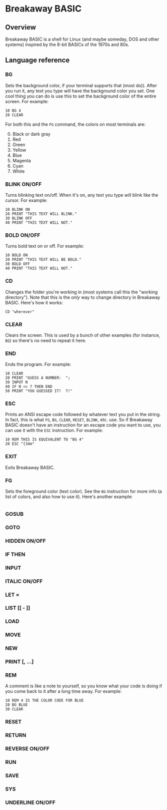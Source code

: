 # Breakaway BASIC

## Overview

Breakaway BASIC is a shell for Linux (and maybe someday, DOS and other systems) inspired by the 8-bit BASICs of the 1970s and 80s.

## Language reference

### BG <expression>

Sets the background color, if your terminal supports that (most do)).  After you run it, any text you type will have the background color you set.  One cool thing you can do is use this to set the background color of the entire screen.  For example:

```
10 BG 4
20 CLEAR
```

For both this and the `FG` command, the colors on most terminals are:

0. Black or dark gray
1. Red
2. Green
3. Yellow
4. Blue
5. Magenta
6. Cyan
7. White

### BLINK ON/OFF

Turns blinking text on/off.  When it's on, any text you type will blink like the cursor.  For example:

```
10 BLINK ON
20 PRINT "THIS TEXT WILL BLINK."
30 BLINK OFF
40 PRINT "THIS TEXT WILL NOT."
```

### BOLD ON/OFF

Turns bold text on or off.  For example:

```
10 BOLD ON
20 PRINT "THIS TEXT WILL BE BOLD."
30 BOLD OFF
40 PRINT "THIS TEXT WILL NOT."
```

### CD <string>

Changes the folder you're working in (most systems call this the "working directory").  Note that this is the _only_ way to change directory in Breakaway BASIC.  Here's how it works:

`CD "wherever"`

### CLEAR

Clears the screen.  This is used by a bunch of other examples (for instance, `BG`) so there's no need to repeat it here.

### END

Ends the program.  For example:

```
10 CLEAR  
20 PRINT "GUESS A NUMBER:  ";
30 INPUT N
40 IF N <> 7 THEN END
50 PRINT "YOU GUESSED IT!  7!"
```

### ESC <string>

Prints an ANSI escape code followed by whatever text you put in the string.  In fact, this is what `FG`, `BG`, `CLEAR`, `RESET`, `BLINK`, etc. use.  So if Breakaway BASIC doesn't have an instruction for an escape code you want to use, you can use it with the `ESC` instruction.  For example:

```
10 REM THIS IS EQUIVALENT TO "BG 4"
20 ESC "[34m"
```

### EXIT

Exits Breakaway BASIC.

### FG <expression>

Sets the foreground color (text color).  See the `BG` instruction for more info (a list of colors, and also how to use it).  Here's another example:

```
```

### GOSUB <expression>

### GOTO <expression>

### HIDDEN ON/OFF

### IF <conditions> THEN <number or statement>

### INPUT <variable>

### ITALIC ON/OFF

### LET <variable> = <expression>

### LIST [<number>[ - <number>]]

### LOAD <string>

### MOVE <number> <number>

### NEW

### PRINT <expression>[, <expression>...]

### REM <comment>

A comment is like a note to yourself, so you know what your code is doing if you come back to it after a long time away.  For example:

```
10 REM 4 IS THE COLOR CODE FOR BLUE
20 BG BLUE
30 CLEAR
```



### RESET

### RETURN

### REVERSE ON/OFF

### RUN

### SAVE <string>

### SYS <string>

### UNDERLINE ON/OFF
